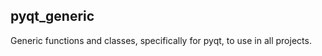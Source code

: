 
pyqt_generic
------------

Generic functions and classes, specifically for pyqt, to use in all projects.
